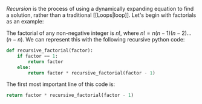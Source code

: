 _Recursion_ is the process of using a dynamically expanding equation to find a solution, rather than a traditional [[Loops|loop]]. Let's begin with factorials as an example:

The factorial of any non-negative integer is $n!$, where $n! = n(n - 1)(n - 2) ... (n - n)$. We can represent this with the following recursive python code:

```python
def recursive_factorial(factor):
	if factor == 1:
	    return factor
	else:
	    return factor * recursive_factorial(factor - 1)
```

The first most important line of this code is:
```python
return factor * recursive_factorial(factor - 1)
```

